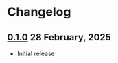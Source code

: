 # Changelog

## [0.1.0](https://github.com/datho7561/lemminx-schematron/milestone/1) 28 February, 2025

- Initial release

